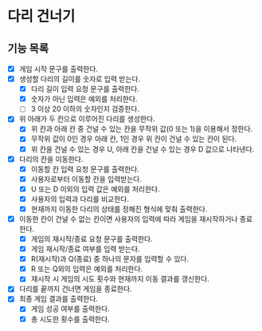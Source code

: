 # 다리 건너기

## 기능 목록

- [x] 게임 시작 문구를 출력한다.
- [x] 생성할 다리의 길이를 숫자로 입력 받는다.
    - [x] 다리 길이 입력 요청 문구를 출력한다.
    - [x] 숫자가 아닌 입력은 예외를 처리한다.
    - [ ] 3 이상 20 이하의 숫자인지 검증한다.
- [x] 위 아래가 두 칸으로 이루어진 다리를 생성한다.
    - [x] 위 칸과 아래 칸 중 건널 수 있는 칸을 무작위 값(0 또는 1)을 이용해서 정한다.
    - [x] 무작위 값이 0인 경우 아래 칸, 1인 경우 위 칸이 건널 수 있는 칸이 된다.
    - [x] 위 칸을 건널 수 있는 경우 U, 아래 칸을 건널 수 있는 경우 D 값으로 나타낸다.
- [x] 다리의 칸을 이동한다.
    - [x] 이동할 칸 입력 요청 문구를 출력한다.
    - [x] 사용자로부터 이동할 칸을 입력받는다.
    - [x] U 또는 D 이외의 입력 값은 예외를 처리한다.
    - [x] 사용자의 입력과 다리를 비교한다.
    - [x] 현재까지 이동한 다리의 상태를 정해진 형식에 맞춰 출력한다.
- [x] 이동한 칸이 건널 수 없는 칸이면 사용자의 입력에 따라 게임을 재시작하거나 종료한다.
    - [x] 게임의 재시작/종료 요청 문구를 출력한다.
    - [x] 게임 재시작/종료 여부를 입력 받는다.
    - [x] R(재시작)과 Q(종료) 중 하나의 문자를 입력할 수 있다.
    - [x] R 또는 Q외의 입력은 예외를 처리한다.
    - [x] 재시작 시 게임의 시도 횟수와 현재까지 이동 결과를 갱신한다.
- [x] 다리를 끝까지 건너면 게임을 종료한다.
- [x] 최종 게임 결과를 출력한다.
    - [x] 게임 성공 여부를 출력한다.
    - [x] 총 시도한 횟수를 출력한다.